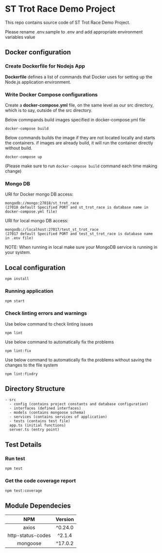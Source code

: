 # ST Trot Race Demo Project

This repo contains source code of ST Trot Race Demo Project.

Please rename .env.sample to .env and add appropriate environment variables value

## Docker configuration

### Create Dockerfile for Nodejs App

__Dockerfile__ defines a list of commands that Docker uses for setting up the Node.js application environment.

### Write Docker Compose configurations

Create a __docker-compose.yml__ file, on the same level as our src directory, which is to say, outside of the src directory.

Below commpands build images specified in docker-compose.yml file

```
docker-compose build
```

Below commands builds the image if they are not located locally and starts the containers. if images are already build, it will run the container directly without build.

```
docker-compose up
```

(Please make sure to run `docker-compose build` command each time making change)

### Mongo DB

URI for Docker mongo DB access:
```
mongodb://mongo:27018/st_trot_race 
(27018 default Specified PORT and st_trot_race is database name in docker-compose.yml file)
```

URI for local mongo DB access:
```
mongodb://localhost:27017/test_st_trot_race 
(27017 default Specified PORT and test_st_trot_race is database name in .env file)
```

NOTE: When running in local make sure your MongoDB service is running in your system. 

## Local configuration

```
npm install
```

<!-- ### Creating dist source

```
npm install
npm build
``` -->

### Running application

```
npm start
```

<!-- ### Running application in Development env

```
npm start:dev
``` -->

### Check linting errors and warnings

Use below command to check linting issues

```
npm lint
```

Use below command to automatically fix the problems

```
npm lint:fix
```

Use below command to automatically fix the problems without saving the changes to the file system

```
npm lint:fixdry
```

## Directory Structure

```
- src
  - config (contains project constants and database configuration)
  - interfaces (defined interfaces)
  - models (contains mongoose schema)
  - services (contains services of application)
  - tests (contains test file)
  app.ts (initial functions)
  server.ts (entry point)
```

## Test Details

### Run test

```
npm test
```

### Get the code coverage report

```
npm test:coverage
```

## Module Dependecies

|             NPM            | Version |
|:--------------------------:|:-------:|
| axios                      | ^0.24.0 |
| http-status-codes          | ^2.1.4  |
| mongoose                   | ^17.0.2 |